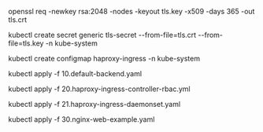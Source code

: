 openssl req  -newkey rsa:2048 -nodes -keyout tls.key  -x509 -days 365 -out tls.crt

kubectl create secret generic tls-secret --from-file=tls.crt --from-file=tls.key -n kube-system

kubectl create configmap haproxy-ingress -n kube-system

kubectl apply -f 10.default-backend.yaml

kubectl apply -f 20.haproxy-ingress-controller-rbac.yml

kubectl apply -f 21.haproxy-ingress-daemonset.yaml

kubectl apply -f 30.nginx-web-example.yaml
